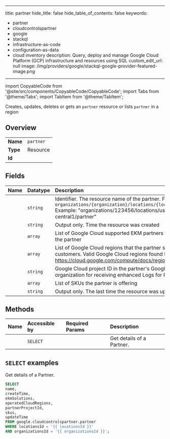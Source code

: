 
---
title: partner
hide_title: false
hide_table_of_contents: false
keywords:
  - partner
  - cloudcontrolspartner
  - google
  - stackql
  - infrastructure-as-code
  - configuration-as-data
  - cloud inventory
description: Query, deploy and manage Google Cloud Platform (GCP) infrastructure and resources using SQL
custom_edit_url: null
image: /img/providers/google/stackql-google-provider-featured-image.png
---

import CopyableCode from '@site/src/components/CopyableCode/CopyableCode';
import Tabs from '@theme/Tabs';
import TabItem from '@theme/TabItem';

Creates, updates, deletes or gets an <code>partner</code> resource or lists <code>partner</code> in a region

## Overview
<table><tbody>
<tr><td><b>Name</b></td><td><code>partner</code></td></tr>
<tr><td><b>Type</b></td><td>Resource</td></tr>
<tr><td><b>Id</b></td><td><CopyableCode code="google.cloudcontrolspartner.partner" /></td></tr>
</tbody></table>

## Fields
| Name | Datatype | Description |
|:-----|:---------|:------------|
| <CopyableCode code="name" /> | `string` | Identifier. The resource name of the partner. Format: `organizations/{organization}/locations/{location}/partner` Example: "organizations/123456/locations/us-central1/partner" |
| <CopyableCode code="createTime" /> | `string` | Output only. Time the resource was created |
| <CopyableCode code="ekmSolutions" /> | `array` | List of Google Cloud supported EKM partners supported by the partner |
| <CopyableCode code="operatedCloudRegions" /> | `array` | List of Google Cloud regions that the partner sells services to customers. Valid Google Cloud regions found here: https://cloud.google.com/compute/docs/regions-zones |
| <CopyableCode code="partnerProjectId" /> | `string` | Google Cloud project ID in the partner's Google Cloud organization for receiving enhanced Logs for Partners. |
| <CopyableCode code="skus" /> | `array` | List of SKUs the partner is offering |
| <CopyableCode code="updateTime" /> | `string` | Output only. The last time the resource was updated |

## Methods
| Name | Accessible by | Required Params | Description |
|:-----|:--------------|:----------------|:------------|
| <CopyableCode code="get_partner" /> | `SELECT` | <CopyableCode code="locationsId, organizationsId" /> | Get details of a Partner. |

## `SELECT` examples

Get details of a Partner.

```sql
SELECT
name,
createTime,
ekmSolutions,
operatedCloudRegions,
partnerProjectId,
skus,
updateTime
FROM google.cloudcontrolspartner.partner
WHERE locationsId = '{{ locationsId }}'
AND organizationsId = '{{ organizationsId }}'; 
```
